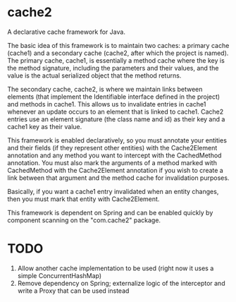 cache2
======

A declarative cache framework for Java.

The basic idea of this framework is to maintain two caches: a primary cache (cache1) and a secondary cache (cache2, after which the project is named). The primary cache, cache1, is essentially a method cache where the key is the method signature, including the parameters and their values, and the value is the actual serialized object that the method returns.

The secondary cache, cache2, is where we maintain links between elements (that implement the Identifiable interface defined in the project) and methods in cache1. This allows us to invalidate entries in cache1 whenever an update occurs to an element that is linked to cache1. Cache2 entries use an element signature (the class name and id) as their key and a cache1 key as their value.

This framework is enabled declaratively, so you must annotate your entities and their fields (if they represent other entities) with the Cache2Element annotation and any method you want to intercept with the CachedMethod annotation. You must also mark the arguments of a method marked with CachedMethod with the Cache2Element annotation if you wish to create a link between that argument and the method cache for invalidation purposes.

Basically, if you want a cache1 entry invalidated when an entity changes, then you must mark that entity with Cache2Element.

This framework is dependent on Spring and can be enabled quickly by component scanning on the "com.cache2" package.

TODO
======

1. Allow another cache implementation to be used (right now it uses a simple ConcurrentHashMap)
2. Remove dependency on Spring; externalize logic of the interceptor and write a Proxy that can be used instead
